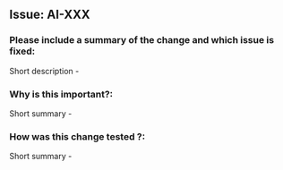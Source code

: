 ## Issue: AI-XXX

### Please include a summary of the change and which issue is fixed: 
Short description -

### Why is this important?: 
Short summary -

### How was this change tested ?: 
Short summary -
